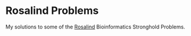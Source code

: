 # **Rosalind Problems**

My solutions to some of the [Rosalind](https://rosalind.info/problems/list-view/) Bioinformatics Stronghold Problems.
